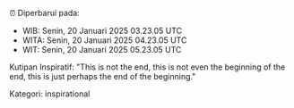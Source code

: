 ⏰ Diperbarui pada:
- WIB: Senin, 20 Januari 2025 03.23.05 UTC
- WITA: Senin, 20 Januari 2025 04.23.05 UTC
- WIT: Senin, 20 Januari 2025 05.23.05 UTC

Kutipan Inspiratif:
"This is not the end, this is not even the beginning of the end, this is just perhaps the end of the beginning."


Kategori: inspirational

